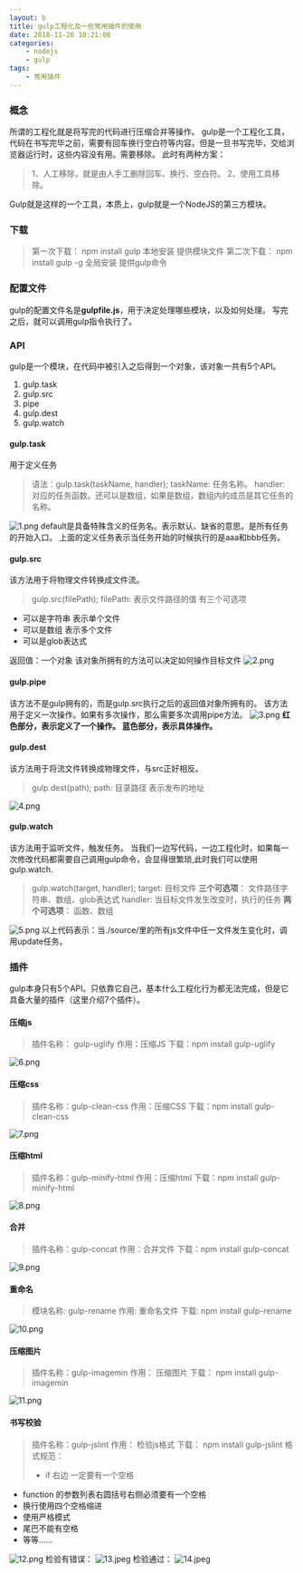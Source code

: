 ```yaml
---
layout: b
title: gulp工程化及一些常用插件的使用
date: 2018-11-26 10:21:08
categories:
	- nodejs
	- gulp
tags:
	- 常用插件
---
```

### 概念
所谓的工程化就是将写完的代码进行压缩合并等操作。
gulp是一个工程化工具，代码在书写完毕之前，需要有回车换行空白符等内容。但是一旦书写完毕，交给浏览器运行时，这些内容没有用。需要移除。
此时有两种方案：
<!-- more -->
>1、人工移除，就是由人手工删除回车、换行、空白符。
>2、使用工具移除。

Gulp就是这样的一个工具，本质上，gulp就是一个NodeJS的第三方模块。
### 下载
>第一次下载： npm install gulp  本地安装 提供模块文件
>第二次下载： npm install gulp -g 全局安装 提供gulp命令

### 配置文件
gulp的配置文件名是**gulpfile.js**，用于决定处理哪些模块，以及如何处理。
写完之后，就可以调用gulp指令执行了。
### API
gulp是一个模块，在代码中被引入之后得到一个对象，该对象一共有5个API。
1. gulp.task
2. gulp.src
3. pipe
4. gulp.dest
5. gulp.watch

#### gulp.task
用于定义任务
>语法：gulp.task(taskName, handler);
>taskName: 任务名称。
>handler: 对应的任务函数。还可以是数组，如果是数组，数组内的成员是其它任务的名称。

![1.png](https://i.loli.net/2019/12/02/Z65Uw4dYrzjSXiW.png)
default是具备特殊含义的任务名。表示默认、缺省的意思。是所有任务的开始入口。
上面的定义任务表示当任务开始的时候执行的是aaa和bbb任务。

#### gulp.src
该方法用于将物理文件转换成文件流。
>gulp.src(filePath);
>filePath: 表示文件路径的值 有三个可选项

- 可以是字符串 表示单个文件
- 可以是数组 表示多个文件
- 可以是glob表达式

返回值：一个对象 该对象所拥有的方法可以决定如何操作目标文件
![2.png](https://i.loli.net/2019/12/02/TUytG8oZOfqXiFh.png)

#### gulp.pipe
该方法不是gulp拥有的，而是gulp.src执行之后的返回值对象所拥有的。
该方法用于定义一次操作。如果有多次操作，那么需要多次调用pipe方法。
![3.png](https://i.loli.net/2019/12/02/1jCOhG7eJaksPK2.png)
**红色部分，表示定义了一个操作。
蓝色部分，表示具体操作。**

#### gulp.dest
该方法用于将流文件转换成物理文件，与src正好相反。
>gulp.dest(path);
>path: 目录路径 表示发布的地址

![4.png](https://i.loli.net/2019/12/02/puQRfOloMa43AKg.png)
#### gulp.watch
该方法用于监听文件，触发任务。
当我们一边写代码，一边工程化时，如果每一次修改代码都需要自己调用gulp命令，会显得很繁琐,此时我们可以使用gulp.watch.
>gulp.watch(target, handler);
>target: 目标文件 
>**三个可选项**： 文件路径字符串、数组、glob表达式
>handler: 当目标文件发生改变时，执行的任务
>**两个可选项**： 函数、数组

![5.png](https://i.loli.net/2019/12/02/m9LpTkj1UC8t7xB.png)
以上代码表示：当./source/里的所有js文件中任一文件发生变化时，调用update任务。

### 插件
gulp本身只有5个API。只依靠它自己，基本什么工程化行为都无法完成，但是它具备大量的插件（这里介绍7个插件）。
#### 压缩js
>插件名称： gulp-uglify
>作用：压缩JS
>下载：npm install gulp-uglify

![6.png](https://i.loli.net/2019/12/02/NHAa25f3ncilqjw.png)
#### 压缩css
>插件名称：gulp-clean-css
>作用：压缩CSS
>下载：npm install gulp-clean-css

![7.png](https://i.loli.net/2019/12/02/FrPXRUnJA72NzHb.png)
#### 压缩html
>插件名称：gulp-minify-html
>作用：压缩html
>下载：npm install gulp-minify-html

![8.png](https://i.loli.net/2019/12/02/Ck8su135WAXbht2.png)
#### 合并
>插件名称：gulp-concat
>作用：合并文件
>下载：npm install gulp-concat

![9.png](https://i.loli.net/2019/12/02/Kq96HXtpARrDalO.png)
#### 重命名
>模块名称: gulp-rename
>作用: 重命名文件
>下载: npm install gulp-rename

![10.png](https://i.loli.net/2019/12/02/dcyuIjLmVOEB2Sx.png)
#### 压缩图片
>插件名称：gulp-imagemin
>作用： 压缩图片
>下载： npm install gulp-imagemin

![11.png](https://i.loli.net/2019/12/02/fvpJZm9A4n1DqV6.png)
#### 书写校验
>插件名称：gulp-jslint
>作用： 检验js格式
>下载： npm install gulp-jslint
>格式规范：
>
>- if 右边 一定要有一个空格  
- function 的参数列表右圆括号右侧必须要有一个空格 
- 换行使用四个空格缩进
- 使用严格模式
- 尾巴不能有空格
- 等等……

![12.png](https://i.loli.net/2019/12/02/mV4u3NtAroi1Zgl.png)
检验有错误：
![13.jpeg](https://i.loli.net/2019/12/02/ASICK5wdp64ogH8.jpg)
检验通过：
![14.jpeg](https://i.loli.net/2019/12/02/hze24XSY1uErW8L.jpg)